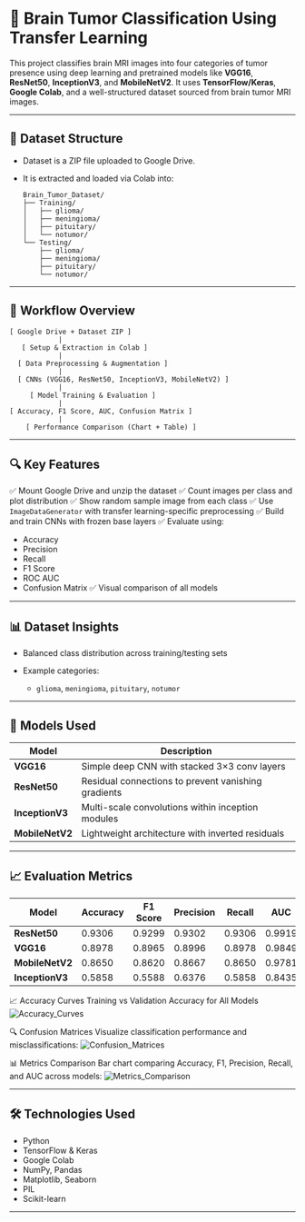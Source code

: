 


# 🧠 Brain Tumor Classification Using Transfer Learning

This project classifies brain MRI images into four categories of tumor presence using deep learning and pretrained models like **VGG16**, **ResNet50**, **InceptionV3**, and **MobileNetV2**. It uses **TensorFlow/Keras**, **Google Colab**, and a well-structured dataset sourced from brain tumor MRI images.

---

## 📁 Dataset Structure

* Dataset is a ZIP file uploaded to Google Drive.
* It is extracted and loaded via Colab into:

  ```
  Brain_Tumor_Dataset/
  ├── Training/
  │   ├── glioma/
  │   ├── meningioma/
  │   ├── pituitary/
  │   └── notumor/
  └── Testing/
      ├── glioma/
      ├── meningioma/
      ├── pituitary/
      └── notumor/
  ```

---

## 🧪 Workflow Overview

```
[ Google Drive + Dataset ZIP ]
            |
   [ Setup & Extraction in Colab ]
            |
  [ Data Preprocessing & Augmentation ]
            |
  [ CNNs (VGG16, ResNet50, InceptionV3, MobileNetV2) ]
            |
     [ Model Training & Evaluation ]
            |
[ Accuracy, F1 Score, AUC, Confusion Matrix ]
            |
    [ Performance Comparison (Chart + Table) ]
```

---

## 🔍 Key Features

✅ Mount Google Drive and unzip the dataset
✅ Count images per class and plot distribution
✅ Show random sample image from each class
✅ Use `ImageDataGenerator` with transfer learning-specific preprocessing
✅ Build and train CNNs with frozen base layers
✅ Evaluate using:

* Accuracy
* Precision
* Recall
* F1 Score
* ROC AUC
* Confusion Matrix
  ✅ Visual comparison of all models

---

## 📊 Dataset Insights

* Balanced class distribution across training/testing sets
* Example categories:

  * `glioma`, `meningioma`, `pituitary`, `notumor`



---

## 🧠 Models Used

| Model           | Description                                         |
| --------------- | --------------------------------------------------- |
| **VGG16**       | Simple deep CNN with stacked 3×3 conv layers        |
| **ResNet50**    | Residual connections to prevent vanishing gradients |
| **InceptionV3** | Multi-scale convolutions within inception modules   |
| **MobileNetV2** | Lightweight architecture with inverted residuals    |

---





## 📈 Evaluation Metrics

| Model           | Accuracy | F1 Score | Precision | Recall | AUC    |
| --------------- | -------- | -------- | --------- | ------ | ------ |
| **ResNet50**    | 0.9306   | 0.9299   | 0.9302    | 0.9306 | 0.9919 |
| **VGG16**       | 0.8978   | 0.8965   | 0.8996    | 0.8978 | 0.9849 |
| **MobileNetV2** | 0.8650   | 0.8620   | 0.8667    | 0.8650 | 0.9781 |
| **InceptionV3** | 0.5858   | 0.5588   | 0.6376    | 0.5858 | 0.8435 |


📈 Accuracy Curves
Training vs Validation Accuracy for All Models
![Accuracy_Curves](assets/webimages/Accuracy.png)

🔍 Confusion Matrices
Visualize classification performance and misclassifications:
![Confusion_Matrices](assets/webimages/ConfusionMatrices.png)

📊 Metrics Comparison
Bar chart comparing Accuracy, F1, Precision, Recall, and AUC across models:
![Metrics_Comparison](assets/webimages/MetricsComparison.png)

---

## 🛠 Technologies Used

* Python
* TensorFlow & Keras
* Google Colab
* NumPy, Pandas
* Matplotlib, Seaborn
* PIL
* Scikit-learn

---


